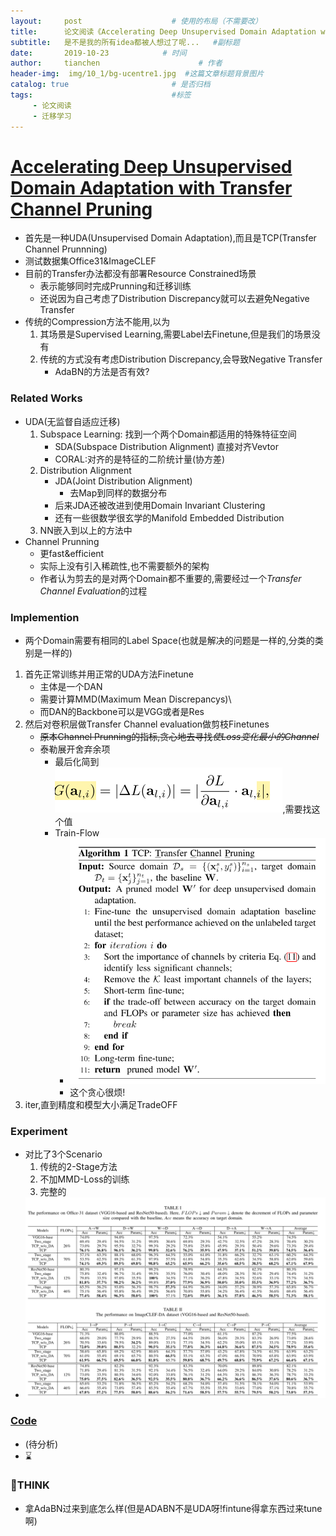 ```yaml
---
layout:     post                    # 使用的布局（不需要改）
title:      论文阅读《Accelerating Deep Unsupervised Domain Adaptation with Transfer Channel Pruning》          # 标题 
subtitle:   是不是我的所有idea都被人想过了呢...   #副标题
date:       2019-10-23            # 时间
author:     tianchen                      # 作者
header-img:  img/10_1/bg-ucentre1.jpg  #这篇文章标题背景图片  
catalog: true                       # 是否归档
tags:                               #标签
     - 论文阅读
     - 迁移学习
---
```



# [Accelerating Deep Unsupervised Domain Adaptation with Transfer Channel Pruning](https://arxiv.org/pdf/1904.02654.pdf)
* 首先是一种UDA(Unsupervised Domain Adaptation),而且是TCP(Transfer Channel Prunnning)
* 测试数据集Office31&ImageCLEF
* 目前的Transfer办法都没有部署Resource Constrained场景
  * 表示能够同时完成Prunning和迁移训练
  * 还说因为自己考虑了Distribution Discrepancy就可以去避免Negative Transfer
* 传统的Compression方法不能用,以为
  1. 其场景是Supervised Learning,需要Label去Finetune,但是我们的场景没有
  2. 传统的方式没有考虑Distribution Discrepancy,会导致Negative Transfer
     * AdaBN的方法是否有效?  

### Related Works
* UDA(无监督自适应迁移)
    1. Subspace Learning: 找到一个两个Domain都适用的特殊特征空间
       * SDA(Subspace Distribution Alignment) 直接对齐Vevtor
       * CORAL:对齐的是特征的二阶统计量(协方差)
    2. Distribution Alignment
       * JDA(Joint Distribution Alignment)
         * 去Map到同样的数据分布
       * 后来JDA还被改进到使用Domain Invariant Clustering
       * 还有一些很数学很玄学的Manifold Embedded Distribution
    3. NN嵌入到以上的方法中
* Channel Prunning
  * 更fast&efficient
  * 实际上没有引入稀疏性,也不需要额外的架构
  * 作者认为剪去的是对两个Domain都不重要的,需要经过一个*Transfer Channel Evaluation*的过程    


### Implemention
* 两个Domain需要有相同的Label Space(也就是解决的问题是一样的,分类的类别是一样的)
1. 首先正常训练并用正常的UDA方法Finetune
   * 主体是一个DAN
   * 需要计算MMD(Maximum Mean Discrepancys)\
   * 而DAN的Backbone可以是VGG或者是Res 
2. 然后对卷积层做Transfer Channel evaluation做剪枝Finetunes
   * ~~原本Channel Prunning的指标,贪心地去寻找*使Loss变化最小的Channel*~~
   * 泰勒展开舍弃余项
     * 最后化简到 ![](https://github.com/A-suozhang/MyPicBed/raw/master/img/20191023203326.png),需要找这个值
     * Train-Flow 
       * ![](https://github.com/A-suozhang/MyPicBed/raw/master/img/20191023203532.png)
       * 这个贪心很烦!
3. iter,直到精度和模型大小满足TradeOFF


### Experiment
* 对比了3个Scenario
   1. 传统的2-Stage方法
   2. 不加MMD-Loss的训练
   3. 完整的 
* ![](https://github.com/A-suozhang/MyPicBed/raw/master/img/20191023204410.png)
  
### [Code](https://github.com/jindongwang/transferlearning/tree/master/code/deep/TCP)
* (待分析)
* ⌛

### 🤔THINK
* 拿AdaBN过来到底怎么样(但是ADABN不是UDA呀!fintune得拿东西过来tune啊)